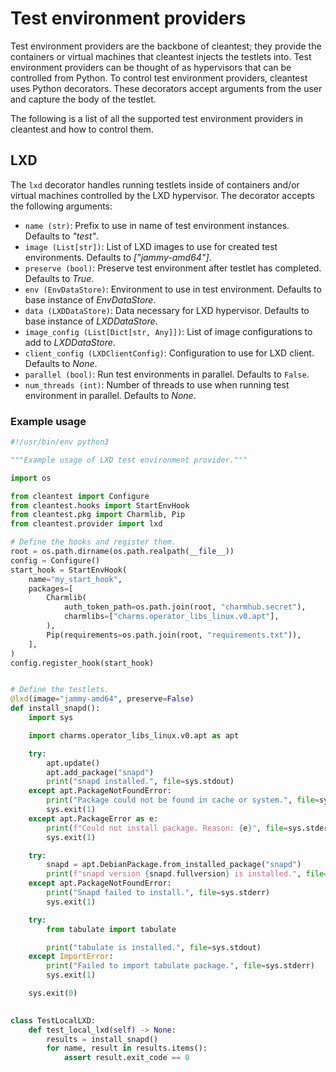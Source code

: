 # Test environment providers

Test environment providers are the backbone of cleantest; they provide the containers or virtual machines that
cleantest injects the testlets into. Test environment providers can be thought of as hypervisors that can be
controlled from Python. To control test environment providers, cleantest uses Python decorators. These decorators
accept arguments from the user and capture the body of the testlet.

The following is a list of all the supported test environment providers in cleantest and how to control them.

## LXD

The `lxd` decorator handles running testlets inside of containers and/or virtual machines controlled by the LXD
hypervisor. The decorator accepts the following arguments:

* `name (str)`: Prefix to use in name of test environment instances. Defaults to _"test"_.
* `image (List[str])`: List of LXD images to use for created test environments. Defaults to _["jammy-amd64"]_.
* `preserve (bool)`: Preserve test environment after testlet has completed. Defaults to _True_.
* `env (EnvDataStore)`: Environment to use in test environment. Defaults to base instance of _EnvDataStore_.
* `data (LXDDataStore)`: Data necessary for LXD hypervisor. Defaults to base instance of _LXDDataStore_.
* `image_config (List[Dict[str, Any]])`: List of image configurations to add to _LXDDataStore_.
* `client_config (LXDClientConfig)`: Configuration to use for LXD client. Defaults to _None_.
* `parallel (bool)`: Run test environments in parallel. Defaults to `False`.
* `num_threads (int)`: Number of threads to use when running test environment in parallel. Defaults to _None_.

### Example usage

```python
#!/usr/bin/env python3

"""Example usage of LXD test environment provider."""

import os

from cleantest import Configure
from cleantest.hooks import StartEnvHook
from cleantest.pkg import Charmlib, Pip
from cleantest.provider import lxd

# Define the hooks and register them.
root = os.path.dirname(os.path.realpath(__file__))
config = Configure()
start_hook = StartEnvHook(
    name="my_start_hook",
    packages=[
        Charmlib(
            auth_token_path=os.path.join(root, "charmhub.secret"),
            charmlibs=["charms.operator_libs_linux.v0.apt"],
        ),
        Pip(requirements=os.path.join(root, "requirements.txt")),
    ],
)
config.register_hook(start_hook)


# Define the testlets.
@lxd(image="jammy-amd64", preserve=False)
def install_snapd():
    import sys

    import charms.operator_libs_linux.v0.apt as apt

    try:
        apt.update()
        apt.add_package("snapd")
        print("snapd installed.", file=sys.stdout)
    except apt.PackageNotFoundError:
        print("Package could not be found in cache or system.", file=sys.stderr)
        sys.exit(1)
    except apt.PackageError as e:
        print(f"Could not install package. Reason: {e}", file=sys.stderr)
        sys.exit(1)

    try:
        snapd = apt.DebianPackage.from_installed_package("snapd")
        print(f"snapd version {snapd.fullversion} is installed.", file=sys.stdout)
    except apt.PackageNotFoundError:
        print("Snapd failed to install.", file=sys.stderr)
        sys.exit(1)

    try:
        from tabulate import tabulate

        print("tabulate is installed.", file=sys.stdout)
    except ImportError:
        print("Failed to import tabulate package.", file=sys.stderr)
        sys.exit(1)

    sys.exit(0)

    
class TestLocalLXD:
    def test_local_lxd(self) -> None:
        results = install_snapd()
        for name, result in results.items():
            assert result.exit_code == 0
```
